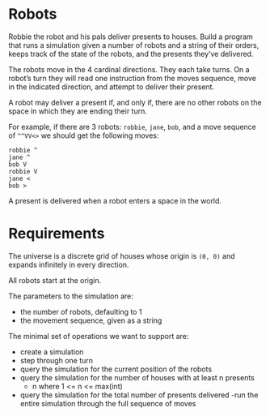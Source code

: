 # Robots

Robbie the robot and his pals deliver presents to houses. Build a program that runs a simulation given a number of robots and a string of their orders, keeps track of the state of the robots, and the presents they’ve delivered.

The robots move in the 4 cardinal directions. They each take turns. On a robot’s turn they will read one instruction from the moves sequence, move in the indicated direction, and attempt to deliver their present.

A robot may deliver a present if, and only if, there are no other robots on the space in which they are ending their turn.

For example, if there are 3 robots: `robbie`, `jane`, `bob`, and a move sequence of `^^VV<>` we should get the following moves:

```
robbie ^
jane ^
bob V
robbie V
jane <
bob >
```

A present is delivered when a robot enters a space in the world.

# Requirements

The universe is a discrete grid of houses whose origin is `(0, 0)` and expands infinitely in every direction.

All robots start at the origin.

The parameters to the simulation are:

- the number of robots, defaulting to 1
- the movement sequence, given as a string

The minimal set of operations we want to support are:

- create a simulation
- step through one turn
- query the simulation for the current position of the robots
- query the simulation for the number of houses with at least n presents
    - n where 1 <= n <= max(int)
- query the simulation for the total number of presents delivered
-run the entire simulation through the full sequence of moves

